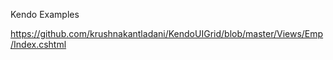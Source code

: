 Kendo Examples

https://github.com/krushnakantladani/KendoUIGrid/blob/master/Views/Emp/Index.cshtml
